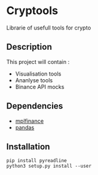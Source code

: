 # Cryptools
 Librarie of usefull tools for crypto 


## Description
This project will contain :
- Visualisation tools
- Ananlyse tools
- Binance API mocks

## Dependencies 

- [mplfinance](https://github.com/matplotlib/mplfinance)
- [pandas](https://pandas.pydata.org/)

## Installation

    pip install pyreadline
    python3 setup.py install --user 
